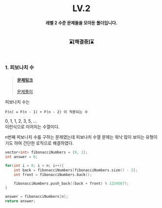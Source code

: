 <div align='center'>

# LV.2
#### 레벨 2 수준 문제들을 모아둔 폴더입니다. <br><br>

### ⌛[**해결중**]⌛
<br>

<div align='left'>

### 1. 피보나치 수<br>
> #### [문제링크](https://school.programmers.co.kr/learn/courses/30/lessons/12945)
> [문제풀이](https://github.com/ehdbs28/Algorithm/blob/main/PROGRAMMERS/Level_2/LV2_Fibonacci%20numbers.cpp)

피보나치 수는 
```
F(n) = F(n - 1) + F(n - 2) 이 적용되는 수
```
0, 1, 1, 2, 3, 5, ...
<br>이런식으로 이어지는 수열이다.

n번째 피보나치 수를 구하는 문제였는데 피보나치 수열 문제는 워낙 많이 보이는 유형이기도 하여 간단한 로직으로 해결하였다.

```cpp
vector<int> fibonacciNumbers = {0, 1};
int answer = 0;

for(int i = 0; i < n; i++){
    int back = fibonacciNumbers[fibonacciNumbers.size() - 2];
    int front = fibonacciNumbers.back();

    fibonacciNumbers.push_back((back + front) % 1234567);
}

answer = fibonacciNumbers[n];
return answer;
```
